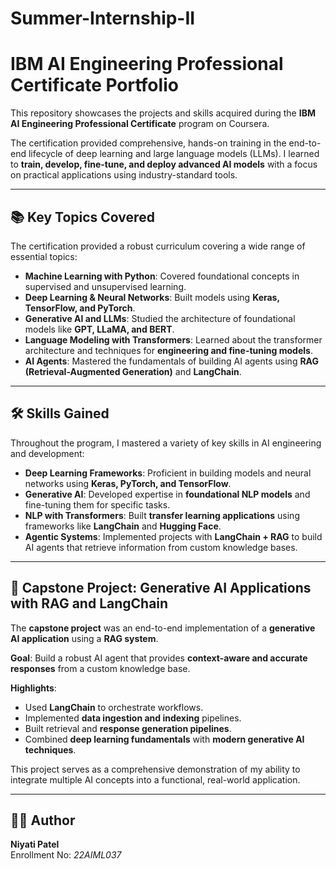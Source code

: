 # Summer-Internship-II
# IBM AI Engineering Professional Certificate Portfolio

This repository showcases the projects and skills acquired during the **IBM AI Engineering Professional Certificate** program on Coursera.  

The certification provided comprehensive, hands-on training in the end-to-end lifecycle of deep learning and large language models (LLMs). I learned to **train, develop, fine-tune, and deploy advanced AI models** with a focus on practical applications using industry-standard tools.

---

## 📚 Key Topics Covered

The certification provided a robust curriculum covering a wide range of essential topics:

- **Machine Learning with Python**: Covered foundational concepts in supervised and unsupervised learning.  
- **Deep Learning & Neural Networks**: Built models using **Keras, TensorFlow, and PyTorch**.  
- **Generative AI and LLMs**: Studied the architecture of foundational models like **GPT, LLaMA, and BERT**.  
- **Language Modeling with Transformers**: Learned about the transformer architecture and techniques for **engineering and fine-tuning models**.  
- **AI Agents**: Mastered the fundamentals of building AI agents using **RAG (Retrieval-Augmented Generation)** and **LangChain**.  

---

## 🛠 Skills Gained

Throughout the program, I mastered a variety of key skills in AI engineering and development:

- **Deep Learning Frameworks**: Proficient in building models and neural networks using **Keras, PyTorch, and TensorFlow**.  
- **Generative AI**: Developed expertise in **foundational NLP models** and fine-tuning them for specific tasks.  
- **NLP with Transformers**: Built **transfer learning applications** using frameworks like **LangChain** and **Hugging Face**.  
- **Agentic Systems**: Implemented projects with **LangChain + RAG** to build AI agents that retrieve information from custom knowledge bases.  

---

## 🚀 Capstone Project: Generative AI Applications with RAG and LangChain

The **capstone project** was an end-to-end implementation of a **generative AI application** using a **RAG system**.  

**Goal**: Build a robust AI agent that provides **context-aware and accurate responses** from a custom knowledge base.  

**Highlights**:
- Used **LangChain** to orchestrate workflows.  
- Implemented **data ingestion and indexing** pipelines.  
- Built retrieval and **response generation pipelines**.  
- Combined **deep learning fundamentals** with **modern generative AI techniques**.  

This project serves as a comprehensive demonstration of my ability to integrate multiple AI concepts into a functional, real-world application.

---

## 👩‍💻 Author

**Niyati Patel**  
Enrollment No: *22AIML037*  
